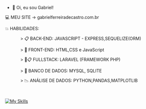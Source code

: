 - 👋 Oi, eu sou Gabriel!

:computer: MEU SITE -> gabrielferreiradecastro.com.br

:boom: HABILIDADES: <p style="margin-left:50px;">> 📋 BACK-END: JAVASCRIPT - EXPRESS,SEQUELIZE(ORM)</p>
<p style="margin-left:50px;">> 🎨 FRONT-END: HTML,CSS e JavaScript</p>
<p style="margin-left:50px;">> 🎨📋 FULLSTACK: LARAVEL (FRAMEWORK PHP)</p>
<p style="margin-left:50px;">> 🎲 BANCO DE DADOS: MYSQL, SQLITE</p>
<p style="margin-left:50px;">> 📉 ANÁLISE DE DADOS: PYTHON,PANDAS,MATPLOTLIB</p>

<br>

[![My Skills](https://skillicons.dev/icons?i=js,express,html,laravel,mysql,php,css,cpp,git	)](https://skillicons.dev)
